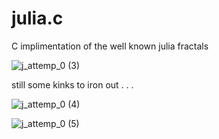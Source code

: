 # julia.c

C implimentation of the well known julia fractals

![j_attemp_0 (3)](https://user-images.githubusercontent.com/73109076/108697410-b9a24e80-74fa-11eb-9175-75d341b8f8bc.png)

still some kinks to iron out . . . 

![j_attemp_0 (4)](https://user-images.githubusercontent.com/73109076/108698148-b491cf00-74fb-11eb-9d8f-b3080f86714f.png)

![j_attemp_0 (5)](https://user-images.githubusercontent.com/73109076/108698810-6fba6800-74fc-11eb-9060-173de17694da.png)
